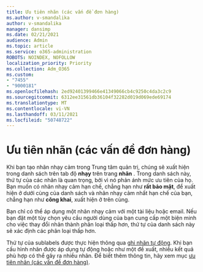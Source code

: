 ```yaml
---
title: Ưu tiên nhãn (các vấn đề đơn hàng)
ms.author: v-smandalika
author: v-smandalika
manager: dansimp
ms.date: 02/21/2021
audience: Admin
ms.topic: article
ms.service: o365-administration
ROBOTS: NOINDEX, NOFOLLOW
localization_priority: Priority
ms.collection: Adm_O365
ms.custom:
- "7455"
- "9000181"
ms.openlocfilehash: 2ed92401399466e41349066cb4c9250c4da3c2c9
ms.sourcegitcommit: 6312ee31561db36104f32282d019d069ede69174
ms.translationtype: MT
ms.contentlocale: vi-VN
ms.lasthandoff: 03/11/2021
ms.locfileid: "50748722"
---
```

# <a name="label-priority-order-matters"></a>Ưu tiên nhãn (các vấn đề đơn hàng)

Khi bạn tạo nhãn nhạy cảm trong Trung tâm quản trị, chúng sẽ xuất hiện trong danh sách trên tab độ **nhạy** trên trang **nhãn** . Trong danh sách này, thứ tự của các nhãn là quan trọng, bởi vì nó phản ánh mức ưu tiên của họ. Bạn muốn có nhãn nhạy cảm hạn chế, chẳng hạn như **rất bảo mật**, để xuất hiện ở dưới cùng của danh sách và nhãn nhạy cảm nhất hạn chế của bạn, chẳng hạn như **công khai**, xuất hiện ở trên cùng.

Bạn chỉ có thể áp dụng một nhãn nhạy cảm với một tài liệu hoặc email. Nếu bạn đặt một tùy chọn yêu cầu người dùng của bạn cung cấp một biện minh cho việc thay đổi nhãn thành phân loại thấp hơn, thứ tự của danh sách này sẽ xác định các phân loại thấp hơn.

Thứ tự của sublabels được thực hiện thông qua [ghi nhãn tự động](https://docs.microsoft.com/microsoft-365/compliance/apply-sensitivity-label-automatically). Khi bạn cấu hình nhãn được áp dụng tự động hoặc như một đề xuất, nhiều kết quả phù hợp có thể gây ra nhiều nhãn. Để biết thêm thông tin, hãy xem mục [ưu tiên nhãn (các vấn đề đơn hàng)](https://docs.microsoft.com/microsoft-365/compliance/sensitivity-labels).